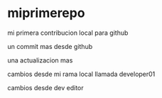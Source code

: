 
# miprimerepo


mi primera contribucion local para github

un commit mas desde github

una actualizacion mas 

cambios desde mi rama local llamada developer01

cambios desde dev editor
